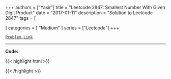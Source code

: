 
+++
authors = ["Yasir"]
title = "Leetcode 2847: Smallest Number With Given Digit Product"
date = "2017-01-11"
description = "Solution to Leetcode 2847"
tags = [
    
]
categories = [
    "Medium"
]
series = ["Leetcode"]
+++



[`Problem Link`](https://leetcode.com/problems/smallest-number-with-given-digit-product/description/)

---

**Code:**

{{< highlight html >}}

{{< /highlight >}}

